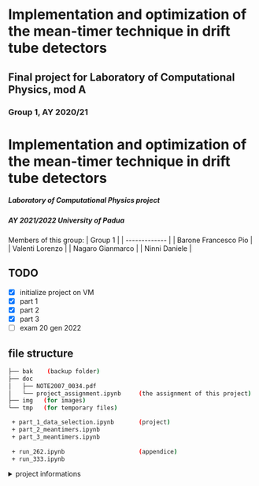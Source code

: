 # Implementation and optimization of the mean-timer technique in drift tube detectors
## Final project for Laboratory of Computational Physics, mod A
### Group 1, AY 2020/21

# **Implementation and optimization of the mean-timer technique in drift tube detectors**
##### Laboratory of Computational Physics project
##### AY 2021/2022 University of Padua

Members of this group:
| Group 1  |
| ------------- |
| Barone Francesco Pio |
| Valenti Lorenzo |
| Nagaro Gianmarco | 
| Ninni Daniele |


## TODO

- [x] initialize project on VM
- [x] part 1
- [x] part 2
- [x] part 3
- [ ] exam 20 gen 2022

## file structure

```bash
├── bak    (backup folder)
├── doc
│   ├── NOTE2007_0034.pdf
│   └── project_assignment.ipynb     (the assignment of this project)
├── img   (for images)
└── tmp   (for temporary files)

 + part_1_data_selection.ipynb       (project)
 + part_2_meantimers.ipynb
 + part_3_meantimers.ipynb
 
 + run_262.ipynb                     (appendice)
 + run_333.ipynb
```


<details><summary>project informations</summary>
<p>

## project informations

In each of the branches of this repo you find all the necessary to complete your final project.
In particular the file Project.ipynb describes the projects and provides guidance to its development.
Other files could be present if needed.

Each branch is named after the group of students a given project is assigned to.
The groups compositions are listed [here](https://docs.google.com/spreadsheets/d/1u1WuXA8fawn73KVtnbTuEZekwOFmCO7cSuUoayZHq9s/)

Students are supposed to work together to produce a short report on the assigned task. The preferred format for the latter is a jupyter notebook, with the proper description, the code implemented for the purpose and the actual results (plots, tables, etc.). The notebook has to be delivered with all the cells executed and should live in a GitHib repository. There is no need to make a pull request to the central repository.
    
</p>
</details>